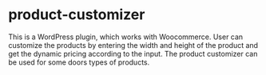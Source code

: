 # product-customizer
This is a WordPress plugin, which works with Woocommerce. User can customize the products by entering the width and height of the product and get the dynamic pricing according to the input. The product customizer can be used for some doors types of products.
